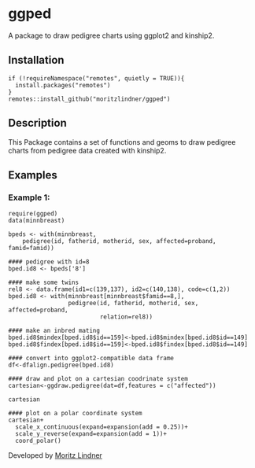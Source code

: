 # ggped

A package to draw pedigree charts using ggplot2 and kinship2.

## Installation

```{r}
if (!requireNamespace("remotes", quietly = TRUE)){
  install.packages("remotes")
}
remotes::install_github("moritzlindner/ggped")
```

## Description

This Package contains a set of functions and geoms to draw pedigree charts from pedigree data created with kinship2.

## Examples

### Example 1:

```{r Example1, eval=TRUE, include=TRUE}
require(ggped)
data(minnbreast)

bpeds <- with(minnbreast,
    pedigree(id, fatherid, motherid, sex, affected=proband, famid=famid))
    
#### pedigree with id=8
bped.id8 <- bpeds['8']

#### make some twins
rel8 <- data.frame(id1=c(139,137), id2=c(140,138), code=c(1,2))
bped.id8 <- with(minnbreast[minnbreast$famid==8,],
                 pedigree(id, fatherid, motherid, sex, affected=proband,
                          relation=rel8))

#### make an inbred mating
bped.id8$mindex[bped.id8$id==159]<-bped.id8$mindex[bped.id8$id==149]
bped.id8$findex[bped.id8$id==159]<-bped.id8$findex[bped.id8$id==149]

#### convert into ggplot2-compatible data frame
df<-dfalign.pedigree(bped.id8)

#### draw and plot on a cartesian coodrinate system
cartesian<-ggdraw.pedigree(dat=df,features = c("affected"))

cartesian

#### plot on a polar coordinate system
cartesian+
  scale_x_continuous(expand=expansion(add = 0.25))+
  scale_y_reverse(expand=expansion(add = 1))+
  coord_polar()
```

Developed by [Moritz Lindner](http://lindnerlab.de)

